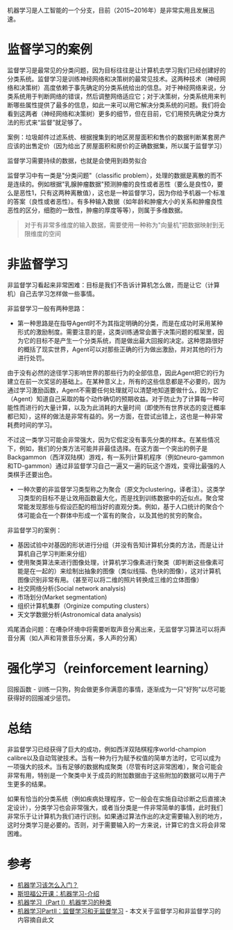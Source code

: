 机器学习是人工智能的一个分支，目前（2015~2016年）是非常实用且发展迅速。



# 监督学习的案例

监督学习是最常见的分类问题，因为目标往往是让计算机去学习我们已经创建好的分类系统。监督学习是训练神经网络和决策树的最常见技术。这两种技术（神经网络和决策树）高度依赖于事先确定的分类系统给出的信息。对于神经网络来说，分类系统用于判断网络的错误，然后调整网络适应它；对于决策树，分类系统用来判断哪些属性提供了最多的信息，如此一来可以用它解决分类系统的问题。我们将会看到这两者（神经网络和决策树）更多的细节，但在目前，它们用预先确定分类方法的形式来“监督”就足够了。

案例：垃圾邮件过滤系统、根据搜集到的地区房屋面积和售价的数据判断某套房产应该的出售定价（因为给出了房屋面积和房价的正确数据集，所以属于监督学习）

监督学习需要持续的数据，也就是会使用到趋势拟合

监督学习中有一类是"分类问题"（classific problem），处理的数据是离散的而不是连续的。例如根据"乳腺肿瘤数据"预测肿瘤的良性或者恶性（要么是良性0，要么是恶性1，只有这两种离散值），这也是一种监督学习，因为你给予机器一个标准的答案（良性或者恶性）。有多种输入数据（如年龄和肿瘤大小的关系和肿瘤良性恶性的区分，细胞的一致性，肿瘤的厚度等等），则属于多维数据。

> 对于有非常多维度的输入数据，需要使用一种称为"向量机"把数据映射到无限维度的空间

# 非监督学习

非监督学习看起来非常困难：目标是我们不告诉计算机怎么做，而是让它（计算机）自己去学习怎样做一些事情。

非监督学习一般有两种思路：

* 第一种思路是在指导Agent时不为其指定明确的分类，而是在成功时采用某种形式的激励制度。需要注意的是，这类训练通常会置于决策问题的框架里，因为它的目标不是产生一个分类系统，而是做出最大回报的决定。这种思路很好的概括了现实世界，Agent可以对那些正确的行为做出激励，并对其他的行为进行处罚。

由于没有必然的途径学习影响世界的那些行为的全部信息，因此Agent把它的行为建立在前一次奖惩的基础上。在某种意义上，所有的这些信息都是不必要的，因为通过学习激励函数，Agent不需要任何处理就可以清楚地知道要做什么，因为它（Agent）知道自己采取的每个动作确切的预期收益。对于防止为了计算每一种可能性而进行的大量计算，以及为此消耗的大量时间（即使所有世界状态的变迁概率都已知），这样的做法是非常有益的。另一方面，在尝试出错上，这也是一种非常耗费时间的学习。

不过这一类学习可能会非常强大，因为它假定没有事先分类的样本。在某些情况下，例如，我们的分类方法可能并非最佳选择。在这方面一个突出的例子是Backgammon（西洋双陆棋）游戏，有一系列计算机程序（例如neuro-gammon和TD-gammon）通过非监督学习自己一遍又一遍的玩这个游戏，变得比最强的人类棋手还要出色。

* 一种次要的非监督学习类型称之为聚合（原文为clustering，译者注）。这类学习类型的目标不是让效用函数最大化，而是找到训练数据中的近似点。聚合常常能发现那些与假设匹配的相当好的直观分类。例如，基于人口统计的聚合个体可能会在一个群体中形成一个富有的聚合，以及其他的贫穷的聚合。

非监督学习的案例：

* 基因试验中对基因的形状进行分组（并没有告知计算机分类的方法，而是让计算机自己学习判断来分组）
* 使用聚类算法来进行图像处理，计算机学习像素进行聚类（即判断这些像素可能是在一起的）来绘制出抽象的图像（类似线描、色块的图像），这对计算机图像识别非常有用。（甚至可以将二维的照片转换成三维的立体图像）
* 社交网络分析(Social network analysis)
* 市场划分(Market segmentation)
* 组织计算机集群（Orginize computing clusters）
* 天文学数据分析(Astronomical data analysis)

鸡尾酒会问题：在嘈杂环境中将需要听取声音分离出来，无监督学习算法可以将声音分离（如人声和背景音乐分离，多人声的分离）

# 强化学习（reinforcement learning）

回报函数 - 训练一只狗，狗会做更多你满意的事情，逐渐成为一只"好狗"以尽可能获得好的回报减少惩罚。

# 总结

非监督学习已经获得了巨大的成功，例如西洋双陆棋程序world-champion calibre以及自动驾驶技术。当有一种为行为赋予权值的简单方法时，它可以成为一项强大的技术。当有足够的数据构成聚类（尽管有时这非常困难），聚合可能会非常有用，特别是一个聚类中关于成员的附加数据由于这些附加的数据可以用于产生更多的结果。

如果有恰当的分类系统（例如疾病处理程序，它一般会在实施自动诊断之后直接决定设计），分类学习也会非常强大，或者当分类是一件非常简单的事情，此时我们非常乐于让计算机为我们进行识别。如果通过算法作出的决定需要输入别的地方，这时分类学习是必要的。否则，对于需要输入的一方来说，计算它的含义将会非常困难。

# 参考

* [机器学习该怎么入门？](https://www.zhihu.com/question/20691338)
* [斯坦福公开课：机器学习-介绍](https://d18ky98rnyall9.cloudfront.net/_974fa7509d583eabb592839f9716fe25_Lecture1.pdf?Expires=1479772800&Signature=XeKTg7xJD4gEBk8sc6r8AnkYo~Pjs9xbXcaVtpvNm8uzCkKDQUk1VGyE6WVhRvWgvtWHBIa9wUoQJAdOQQijpgYudU8ygEDJiYSvg4L32s3qcDIVBzMUTWznFCN9W0rF9N9OKd6Xd-4qSDfFgzIO95dg7Ou3O9URuJlBJKMuwkQ_&Key-Pair-Id=APKAJLTNE6QMUY6HBC5A)
* [机器学习（Part I）机器学习的种类](http://www.cnblogs.com/ysjxw/archive/2008/04/11/1149002.html)
* [机器学习PartII：监督学习和无监督学习](http://www.cnblogs.com/ysjxw/articles/1149004.html) - 本文关于监督学习和非监督学习的内容摘自此文